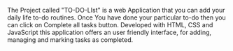 The Project called "TO-DO-LIst" is a web Application that you can add your daily life to-do routines. Once You have done your particular to-do then you can click on Complete all tasks button.
Developed with HTML, CSS and JavaScript this application offers an user friendly interface, for adding, managing and marking tasks as completed.
